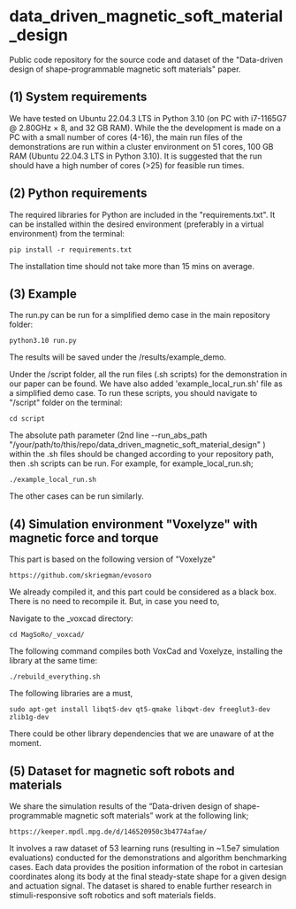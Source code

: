 # data_driven_magnetic_soft_material_design

Public code repository for the source code and dataset of the "Data-driven design of shape-programmable magnetic soft materials" paper.

## (1) System requirements

We have tested on Ubuntu 22.04.3 LTS in Python 3.10 (on PC with i7-1165G7 @ 2.80GHz × 8, and 32 GB RAM). While the the development is made on a PC with a small number of cores (4-16), the main run files of the demonstrations are run within a cluster environment on 51 cores, 100 GB RAM (Ubuntu 22.04.3 LTS in Python 3.10). It is suggested that the run should have a high number of cores (>25) for feasible run times. 


## (2) Python requirements

The required libraries for Python are included in the "requirements.txt". It can be installed within the desired environment (preferably in a virtual environment) from the terminal:

```
pip install -r requirements.txt
```

The installation time should not take more than 15 mins on average.

## (3) Example

The run.py can be run for a simplified demo case in the main repository folder:

```
python3.10 run.py
```

The results will be saved under the /results/example_demo.

Under the /script folder, all the run files (.sh scripts) for the demonstration in our paper can be found. We have also added 'example_local_run.sh' file as a simplified demo case. To run these scripts, you should navigate to "/script" folder on the terminal:

```
cd script
```
The absolute path parameter (2nd line --run_abs_path  "/your/path/to/this/repo/data_driven_magnetic_soft_material_design" \) within the .sh files should be changed according to your repository path, then .sh scripts can be run.
For example, for example_local_run.sh;

```
./example_local_run.sh 
```
The other cases can be run similarly.


## (4) Simulation environment "Voxelyze" with magnetic force and torque

This part is based on the following version of "Voxelyze" 
```
https://github.com/skriegman/evosoro
```
We already compiled it, and this part could be considered as a black box. There is no need to recompile it. But, in case you need to,

Navigate to the _voxcad directory:

```
cd MagSoRo/_voxcad/
```

The following command compiles both VoxCad and Voxelyze, installing the library at the same time:

```
./rebuild_everything.sh
```

The following libraries are a must,

```
sudo apt-get install libqt5-dev qt5-qmake libqwt-dev freeglut3-dev zlib1g-dev
```

There could be other library dependencies that we are unaware of at the moment.

## (5) Dataset for magnetic soft robots and materials

We share the simulation results of the “Data-driven design of shape-programmable magnetic soft materials” work at the following link;

```
https://keeper.mpdl.mpg.de/d/146520950c3b4774afae/
```
It involves a raw dataset of 53 learning runs (resulting in ~1.5e7 simulation evaluations) conducted for the demonstrations and algorithm benchmarking cases. 
Each data provides the position information of the robot in cartesian coordinates along its body at the final steady-state shape for a given design and actuation signal. The dataset is shared to enable further research in stimuli-responsive soft robotics and soft materials fields. 

